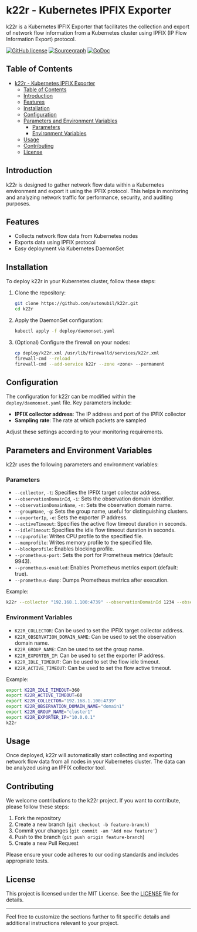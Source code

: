 # k22r - Kubernetes IPFIX Exporter

k22r is a Kubernetes IPFIX Exporter that facilitates the collection and export of network flow information from a Kubernetes cluster using IPFIX (IP Flow Information Export) protocol.



[![GitHub license](https://img.shields.io/github/license/xanzy/go-gitlab.svg)](https://github.com/autonubil/k22r/blob/master/LICENSE)
[![Sourcegraph](https://sourcegraph.com/github.com/autonubil/go-wazuh/-/badge.svg)](https://sourcegraph.com/github.com/autonubil/k22r?badge)
[![GoDoc](https://godoc.org/github.com/autonubil/go-wazuh?status.svg)](https://godoc.org/github.com/autonubil/k22r)

## Table of Contents
   
- [k22r - Kubernetes IPFIX Exporter](#k22r---kubernetes-ipfix-exporter)
  - [Table of Contents](#table-of-contents)
  - [Introduction](#introduction)
  - [Features](#features)
  - [Installation](#installation)
  - [Configuration](#configuration)
  - [Parameters and Environment Variables](#parameters-and-environment-variables)
    - [Parameters](#parameters)
    - [Environment Variables](#environment-variables)
  - [Usage](#usage)
  - [Contributing](#contributing)
  - [License](#license)

## Introduction

k22r is designed to gather network flow data within a Kubernetes environment and export it using the IPFIX protocol. This helps in monitoring and analyzing network traffic for performance, security, and auditing purposes.

## Features

- Collects network flow data from Kubernetes nodes
- Exports data using IPFIX protocol
- Easy deployment via Kubernetes DaemonSet

## Installation

To deploy k22r in your Kubernetes cluster, follow these steps:

1. Clone the repository:
    ```bash
    git clone https://github.com/autonubil/k22r.git
    cd k22r
    ```

2. Apply the DaemonSet configuration:
    ```bash
    kubectl apply -f deploy/daemonset.yaml
    ```

3. (Optional) Configure the firewall on your nodes:
    ```bash
    cp deploy/k22r.xml /usr/lib/firewalld/services/k22r.xml
    firewall-cmd --reload
    firewall-cmd --add-service k22r --zone <zone> --permanent
    ```

## Configuration

The configuration for k22r can be modified within the `deploy/daemonset.yaml` file. Key parameters include:

- **IPFIX collector address**: The IP address and port of the IPFIX collector
- **Sampling rate**: The rate at which packets are sampled

Adjust these settings according to your monitoring requirements.


## Parameters and Environment Variables

k22r uses the following parameters and environment variables:

### Parameters

- `--collector`, `-t`: Specifies the IPFIX target collector address.
- `--observationDomainId`, `-i`: Sets the observation domain identifier.
- `--observationDomainName`, `-n`: Sets the observation domain name.
- `--groupName`, `-g`: Sets the group name, useful for distinguishing clusters.
- `--exporterIp`, `-e`: Sets the exporter IP address.
- `--activeTimeout`: Specifies the active flow timeout duration in seconds.
- `--idleTimeout`: Specifies the idle flow timeout duration in seconds.
- `--cpuprofile`: Writes CPU profile to the specified file.
- `--memprofile`: Writes memory profile to the specified file.
- `--blockprofile`: Enables blocking profile.
- `--prometheus-port`: Sets the port for Prometheus metrics (default: 9943).
- `--prometheus-enabled`: Enables Prometheus metrics export (default: true).
- `--prometheus-dump`: Dumps Prometheus metrics after execution.

Example:
```bash
k22r --collector "192.168.1.100:4739" --observationDomainId 1234 --observationDomainName "domain1" --groupName "cluster1" --exporterIp "10.0.0.1" --activeTimeout 300 --idleTimeout 60 --prometheus-port 9090 --prometheus-enabled true
```

### Environment Variables

- `K22R_COLLECTOR`: Can be used to set the IPFIX target collector address.
- `K22R_OBSERVATION_DOMAIN_NAME`: Can be used to set the observation domain name.
- `K22R_GROUP_NAME`: Can be used to set the group name.
- `K22R_EXPORTER_IP`: Can be used to set the exporter IP address.
- `K22R_IDLE_TIMEOUT`: Can be used to set the flow idle timeout.
- `K22R_ACTIVE_TIMEOUT`: Can be used to set the flow active timeout.

Example:
```bash
export K22R_IDLE_TIMEOUT=360
export K22R_ACTIVE_TIMEOUT=60
export K22R_COLLECTOR="192.168.1.100:4739"
export K22R_OBSERVATION_DOMAIN_NAME="domain1"
export K22R_GROUP_NAME="cluster1"
export K22R_EXPORTER_IP="10.0.0.1"
k22r
```


## Usage

Once deployed, k22r will automatically start collecting and exporting network flow data from all nodes in your Kubernetes cluster. The data can be analyzed using an IPFIX collector tool.

## Contributing

We welcome contributions to the k22r project. If you want to contribute, please follow these steps:

1. Fork the repository
2. Create a new branch (`git checkout -b feature-branch`)
3. Commit your changes (`git commit -am 'Add new feature'`)
4. Push to the branch (`git push origin feature-branch`)
5. Create a new Pull Request

Please ensure your code adheres to our coding standards and includes appropriate tests.

## License

This project is licensed under the MIT License. See the [LICENSE](LICENSE) file for details.

---

Feel free to customize the sections further to fit specific details and additional instructions relevant to your project.
